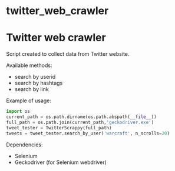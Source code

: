 # twitter_web_crawler

<h1> Twitter web crawler </h1>

Script created to collect data from Twitter website. 

Available methods:
- search by userid
- search by hashtags
- search by link


Example of usage:

```python
import os
current_path = os.path.dirname(os.path.abspath(__file__))
full_path = os.path.join(current_path,'geckodriver.exe')
tweet_tester = TwitterScrappy(full_path)
tweets = tweet_tester.search_by_user('warcraft', n_scrolls=20)
```


Dependencies:
- Selenium 
- Geckodriver (for Selenium webdriver)
